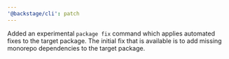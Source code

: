 ```yaml
---
'@backstage/cli': patch
---
```


Added an experimental `package fix` command which applies automated fixes to the target package. The initial fix that is available is to add missing monorepo dependencies to the target package.

